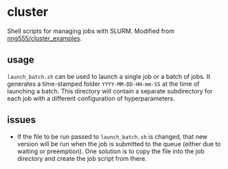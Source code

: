 # cluster
Shell scripts for managing jobs with SLURM. Modified from [nng555/cluster_examples](https://github.com/nng555/cluster_examples).

## usage
`launch_batch.sh` can be used to launch a single job or a batch of jobs. It generates a time-stamped folder `YYYY-MM-DD-HH-mm-SS` at the time of launching a batch. This directory will contain a separate subdirectory for each job with a different configuration of hyperparameters.

## issues
- If the file to be run passed to `launch_batch.sh` is changed, that new version will be run when the job is submitted to the queue (either due to waiting or preemption). One solution is to copy the file into the job directory and create the job script from there.
